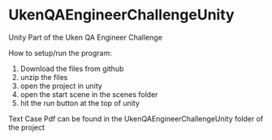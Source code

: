 # UkenQAEngineerChallengeUnity
 Unity Part of the Uken QA Engineer Challenge

How to setup/run the program:
1. Download the files from github
2. unzip the files
3. open the project in unity
4. open the start scene in the scenes folder
5. hit the run button at the top of unity


Text Case Pdf can be found in the UkenQAEngineerChallengeUnity folder of the project
